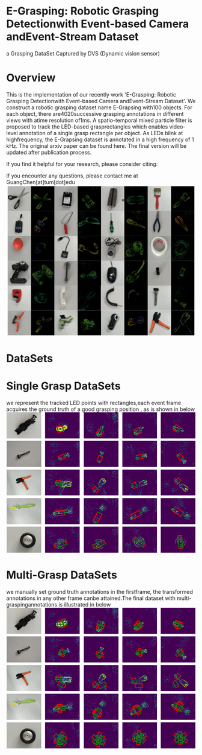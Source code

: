 # E-Grasping: Robotic Grasping Detectionwith Event-based Camera andEvent-Stream Dataset
a Grasping DataSet Captured by DVS (Dynamic vision sensor)

# Overview
This is the implementation of our recently work 'E-Grasping: Robotic Grasping Detectionwith Event-based Camera andEvent-Stream Dataset'. 
We construct a robotic grasping dataset name E-Grapsing with100  objects.  For  each  object,  there  are4020successive  grasping  annotations  in  different  views  with  atime resolution of1ms. A spatio-temporal mixed particle filter is proposed to track the LED-based grasprectangles which enables video-level annotation of a single grasp rectangle per object. As LEDs blink at highfrequency, the E-Grapsing dataset is annotated in a high frequency of 1 kHz. The original arxiv paper can be found here. The final version will be updated after publication process.

If you find it helpful for your research, please consider citing:

If you encounter any questions, please contact me at GuangChen[at]tum[dot]edu
![image](https://github.com/HuCaoFighting/DVS-GraspingDataSet/blob/master/images/sampleeventrgb.jpg)
# DataSets
# Single Grasp DataSets
we represent the tracked LED points with rectangles,each event frame acquires the ground truth of a good grasping position , as is shown in below
![image](https://github.com/HuCaoFighting/DVS-GraspingDataSet/blob/master/images/single_posi.png)

# Multi-Grasp DataSets
  we  manually  set  ground  truth  annotations  in  the  firstframe,  the  transformed  annotations  in  any  other  frame  canbe attained.The final dataset with multi-graspingannotations is illustrated in below
 ![image](https://github.com/HuCaoFighting/DVS-GraspingDataSet/blob/master/images/multi_posi.png)
